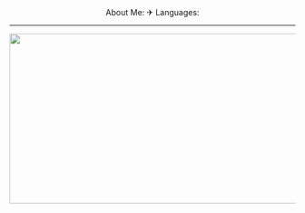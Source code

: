 <div align="center">
  About Me:
  ✈ Languages:
  <p align="left">
  </p>
</div>

<hr>
<div align="center">
  <img src="https://media.giphy.com/media/dWesBcTLavkZuG35MI/giphy.gif" width="600" height="300"/>
</div>
